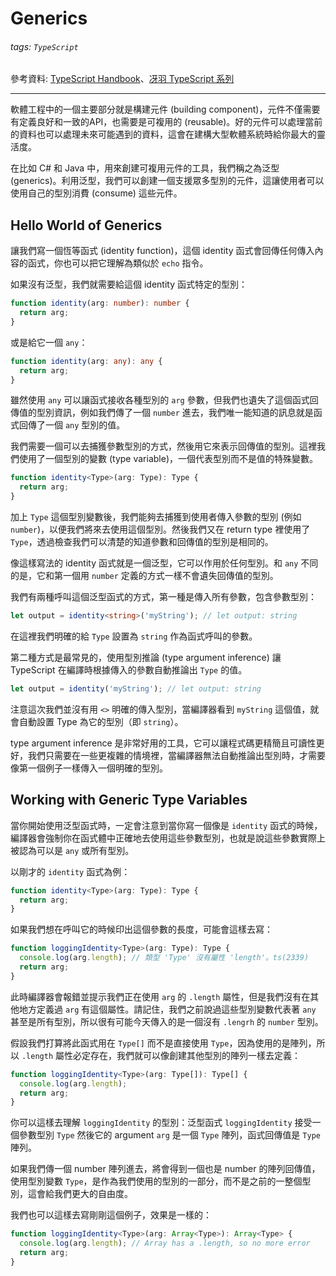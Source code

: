# Generics

###### tags: `TypeScript`

參考資料: [TypeScript Handbook](https://www.typescriptlang.org/docs/handbook/intro.html)、[冴羽 TypeScript 系列](https://ts.yayujs.com/)

---

軟體工程中的一個主要部分就是構建元件 (building component)，元件不僅需要有定義良好和一致的API，也需要是可複用的 (reusable)。好的元件可以處理當前的資料也可以處理未來可能遇到的資料，這會在建構大型軟體系統時給你最大的靈活度。

在比如 C# 和 Java 中，用來創建可複用元件的工具，我們稱之為泛型 (generics)。利用泛型，我們可以創建一個支援眾多型別的元件，這讓使用者可以使用自己的型別消費 (consume) 這些元件。

## Hello World of Generics

讓我們寫一個恆等函式 (identity function)，這個 identity 函式會回傳任何傳入內容的函式，你也可以把它理解為類似於 `echo` 指令。

如果沒有泛型，我們就需要給這個 identity 函式特定的型別：

```ts
function identity(arg: number): number {
  return arg;
}
```

或是給它一個 `any`：

```ts
function identity(arg: any): any {
  return arg;
}
```

雖然使用 `any` 可以讓函式接收各種型別的 `arg` 參數，但我們也遺失了這個函式回傳值的型別資訊，例如我們傳了一個 `number` 進去，我們唯一能知道的訊息就是函式回傳了一個 `any` 型別的值。

我們需要一個可以去捕獲參數型別的方式，然後用它來表示回傳值的型別。這裡我們使用了一個型別的變數 (type variable)，一個代表型別而不是值的特殊變數。

```ts
function identity<Type>(arg: Type): Type {
  return arg;
}
```

加上 `Type` 這個型別變數後，我們能夠去捕獲到使用者傳入參數的型別 (例如 `number`)，以便我們將來去使用這個型別。然後我們又在 return type 裡使用了 `Type`，透過檢查我們可以清楚的知道參數和回傳值的型別是相同的。

像這樣寫法的 identity 函式就是一個泛型，它可以作用於任何型別。和 `any` 不同的是，它和第一個用 `number` 定義的方式一樣不會遺失回傳值的型別。

我們有兩種呼叫這個泛型函式的方式，第一種是傳入所有參數，包含參數型別：

```ts
let output = identity<string>('myString'); // let output: string
```

在這裡我們明確的給 `Type` 設置為 `string` 作為函式呼叫的參數。

第二種方式是最常見的，使用型別推論 (type argument inference) 讓 TypeScript 在編譯時根據傳入的參數自動推論出 `Type` 的值。

```ts
let output = identity('myString'); // let output: string
```

注意這次我們並沒有用 `<>` 明確的傳入型別，當編譯器看到 `myString` 這個值，就會自動設置 Type 為它的型別（即 `string`）。

type argument inference 是非常好用的工具，它可以讓程式碼更精簡且可讀性更好，我們只需要在一些更複雜的情境裡，當編譯器無法自動推論出型別時，才需要像第一個例子一樣傳入一個明確的型別。

## Working with Generic Type Variables

當你開始使用泛型函式時，一定會注意到當你寫一個像是 `identity` 函式的時候，編譯器會強制你在函式體中正確地去使用這些參數型別，也就是說這些參數實際上被認為可以是 `any` 或所有型別。

以剛才的 `identity` 函式為例：

```ts
function identity<Type>(arg: Type): Type {
  return arg;
}
```

如果我們想在呼叫它的時候印出這個參數的長度，可能會這樣去寫：

```ts
function loggingIdentity<Type>(arg: Type): Type {
  console.log(arg.length); // 類型 'Type' 沒有屬性 'length'。ts(2339)
  return arg;
}
```

此時編譯器會報錯並提示我們正在使用 `arg` 的 `.length` 屬性，但是我們沒有在其他地方定義過 `arg` 有這個屬性。請記住，我們之前說過這些型別變數代表著 `any` 甚至是所有型別，所以很有可能今天傳入的是一個沒有 `.lengrh` 的 `number` 型別。

假設我們打算將此函式用在 `Type[]` 而不是直接使用 `Type`，因為使用的是陣列，所以 `.length` 屬性必定存在，我們就可以像創建其他型別的陣列一樣去定義：

```ts
function loggingIdentity<Type>(arg: Type[]): Type[] {
  console.log(arg.length);
  return arg;
}
```

你可以這樣去理解 `loggingIdentity` 的型別：泛型函式 `loggingIdentity` 接受一個參數型別 `Type` 然後它的 argument `arg` 是一個 `Type` 陣列，函式回傳值是 `Type` 陣列。

如果我們傳一個 number 陣列進去，將會得到一個也是 number 的陣列回傳值，使用型別變數 `Type`，是作為我們使用的型別的一部分，而不是之前的一整個型別，這會給我們更大的自由度。

我們也可以這樣去寫剛剛這個例子，效果是一樣的：

```ts
function loggingIdentity<Type>(arg: Array<Type>): Array<Type> {
  console.log(arg.length); // Array has a .length, so no more error
  return arg;
}
```
